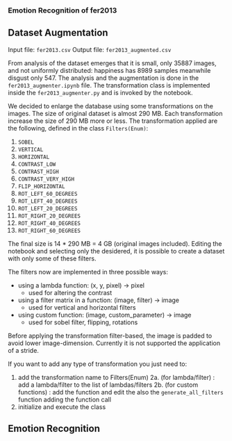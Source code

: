 ### Emotion Recognition of fer2013

## Dataset Augmentation

Input file: <code>fer2013.csv</code>
Output file: <code>fer2013_augmented.csv</code>

From analysis of the dataset emerges that it is small, only 35887 images, and not uniformly distributed: happiness has 8989 samples meanwhile disgust only 547.
The analysis and the augmentation is done in the <code>fer2013_augmenter.ipynb</code> file.
The transformation class is implemented inside the <code>fer2013_augmenter.py</code> and is invoked by the notebook.

We decided to enlarge the database using some transformations on the images.
The size of original dataset is almost 290 MB.
Each transformation increase the size of 290 MB more or less.
The transformation applied are the following, defined in the class <code>Filters(Enum)</code>:
 1. <code>SOBEL</code>
 2. <code>VERTICAL</code>
 3. <code>HORIZONTAL</code>
 4. <code>CONTRAST_LOW</code>
 5. <code>CONTRAST_HIGH</code>
 6. <code>CONTRAST_VERY_HIGH</code>
 7. <code>FLIP_HORIZONTAL</code>
 8. <code>ROT_LEFT_60_DEGREES</code>
 9. <code>ROT_LEFT_40_DEGREES</code>
 10. <code>ROT_LEFT_20_DEGREES</code>
 11. <code>ROT_RIGHT_20_DEGREES</code>
 12. <code>ROT_RIGHT_40_DEGREES</code>
 13. <code>ROT_RIGHT_60_DEGREES</code>

The final size is 14 * 290 MB = 4 GB (original images included).
Editing the notebook and selecting only the desidered, it is possible to create a dataset with only some of these filters.

The filters now are implemented in three possible ways:
 * using a lambda function: (x, y, pixel) -> pixel
    * used for altering the contrast
 * using a filter matrix in a function: (image, filter) -> image
    * used for vertical and horizontal filters
 * using custom function: (image, custom_parameter) -> image
    * used for sobel filter, flipping, rotations

Before applying the transformation filter-based, the image is padded to avoid lower image-dimension.
Currently it is not supported the application of a stride.

If you want to add any type of transformation you just need to:
 1. add the transformation name to Filters(Enum)
 2a. (for lambda/filter) : add a lambda/filter to the list of lambdas/filters 
 2b. (for custom functions) : add the function and edit the also the <code>generate_all_filters</code> function adding the function call
 3. initialize and execute the class

## Emotion Recognition

